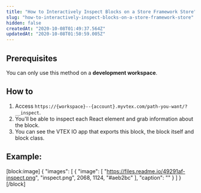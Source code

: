 ```yaml
---
title: "How to Interactively Inspect Blocks on a Store Framework Store"
slug: "how-to-interactively-inspect-blocks-on-a-store-framework-store"
hidden: false
createdAt: "2020-10-08T01:49:37.564Z"
updatedAt: "2020-10-08T01:50:59.005Z"
---
```

## Prerequisites

You can only use this method on a **development workspace**.

## How to

1. Access `https://{workspace}--{account}.myvtex.com/path-you-want/?__inspect`. 
2. You'll be able to inspect each React element and grab information about the block.
3. You can see the VTEX IO app that exports this block, the block itself and block class.

## Example:
[block:image]
{
  "images": [
    {
      "image": [
        "https://files.readme.io/49291af-inspect.png",
        "inspect.png",
        2068,
        1124,
        "#aeb2bc"
      ],
      "caption": ""
    }
  ]
}
[/block]